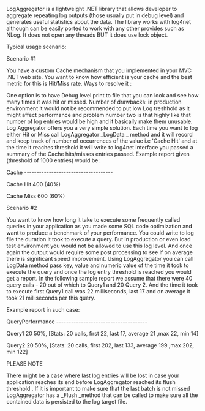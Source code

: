 LogAggregator is a lightweight .NET library that allows developer to aggregate repeating log outputs (those usually put in debug level) and generates useful statistics about the data. The library works with log4net although can be easily ported to work with any other provides such as NLog. It does not open any threads BUT it does use lock object.

Typical usage scenario:

Scenario #1

You have a custom Cache mechanism that you implemented in your MVC .NET web site. You want to know how efficient is your cache and the best metric for this is Hit/Miss rate. Ways to resolve it :

One option is to have Debug level print to file that you can look and see how many times it was hit or missed. Number of drawbacks: in production environment it would not be recommended to put low Log treshhold as it might affect performance and problem number two is that highly like that number of log entries would be high and it basically make them unusable. Log Aggregator offers you a very simple solution. Each time you want to log either Hit or Miss call LogAggregator _LogData _ method and it will record and keep track of number of occurrences of the value i.e 'Cache Hit' and at the time it reaches threshold it will write to log4net interface you passed a summary of the Cache hits/misses entries passed. Example report given (threshold of 1000 entries) would be:

Cache ------------------------------------

Cache Hit   400 (40%)

Cache Miss  600 (60%)

Scenario #2

You want to know how long it take to execute some frequently called queries in your application as you made some SQL code optimization and want to produce a benchmark of your performance. You could write to log file the duration it took to execute a query. But in production or even load test environment you would not be allowed to use this log level. And once again the output would require some post processing to see if on average there is significant speed improvement. Using LogAggregator you can call LogData method pass key, value and numeric value of the time it took to execute the query and once the log entry threshold is reached you would get a report. In the following sample report we assume that there were 40 query calls - 20 out of which to Query1 and 20 Query 2. And the time it took to execute first Query1 call was 22 milliseconds, last 17 and on average it took 21 milliseconds per this query.

Example report in such case:

QueryPerformance -------------------------------------

Query1  20 50%, [Stats: 20 calls, first 22, last 17, average 21 ,max 22, min 14]

Query2  20 50%, [Stats: 20 calls, first 202, last 133, average 199 ,max 202, min 122]

PLEASE NOTE

There might be a case where last log entries will be lost in case your application reaches its end before LogAggregator reached its flush threshold . If it is important to make sure that the last batch is not missed LogAggregator has a _Flush _method that can be called to make sure all the contained data is persisted to the log target file.

